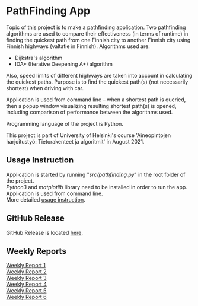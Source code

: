 # PathFinding App

Topic of this project is to make a pathfinding application.
Two pathfinding algorithms are used to compare their effectiveness (in terms of runtime) in finding the quickest path from one Finnish city to another Finnish city using Finnish highways (valtatie in Finnish).
Algorithms used are:
- Dijkstra's algorithm
- IDA* (Iterative Deepening A*) algorithm
  
Also, speed limits of different highways are taken into account in calculating the quickest paths.
Purpose is to find the quickest path(s) (not necessarily shortest) when driving with car.
  
Application is used from command line – when a shortest path is queried, then a popup window visualizing resulting shortest path(s) is opened, including comparison of performance between the algorithms used.
  
Programming language of the project is Python.
  
This project is part of University of Helsinki's course 'Aineopintojen harjoitustyö: Tietorakenteet ja algoritmit' in August 2021.

## Usage Instruction
Application is started by running "*src/pathfinding.py*" in the root folder of the project.  
*Python3* and *matplotlib* library need to be installed in order to run the app.  
Application is used from command line.  
More detailed [usage instruction](https://github.com/henkkah/pathfinding/blob/master/documentation/usage_instruction.md).  

## GitHub Release
GitHub Release is located [here](https://github.com/henkkah/pathfinding/releases/tag/release1).  

## Weekly Reports
[Weekly Report 1](https://github.com/henkkah/pathfinding/blob/master/documentation/weekly_reports/weekly_report_1.md)  
[Weekly Report 2](https://github.com/henkkah/pathfinding/blob/master/documentation/weekly_reports/weekly_report_2.md)  
[Weekly Report 3](https://github.com/henkkah/pathfinding/blob/master/documentation/weekly_reports/weekly_report_3.md)  
[Weekly Report 4](https://github.com/henkkah/pathfinding/blob/master/documentation/weekly_reports/weekly_report_4.md)  
[Weekly Report 5](https://github.com/henkkah/pathfinding/blob/master/documentation/weekly_reports/weekly_report_5.md)  
[Weekly Report 6](https://github.com/henkkah/pathfinding/blob/master/documentation/weekly_reports/weekly_report_6.md)  

